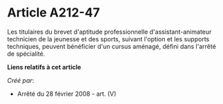 # Article A212-47

Les titulaires du brevet d'aptitude professionnelle d'assistant-animateur technicien de la jeunesse et des sports, suivant
l'option et les supports techniques, peuvent bénéficier d'un cursus aménagé, défini dans l'arrêté de spécialité.

**Liens relatifs à cet article**

_Créé par_:

  - Arrêté du 28 février 2008 - art. (V)
